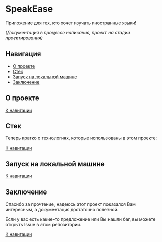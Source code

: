 # SpeakEase

Приложение для тех, кто хочет изучать иностранные языки!

_(Документация в процессе написания, проект на стадии проектирования)_

## Навигация

-   [О проекте](#о-проекте)
-   [Стек](#стек)
-   [Запуск на локальной машине](#запуск-на-локальной-машине)
-   [Заключение](#заключение)

## О проекте

[К навигации](#навигация)

## Стек

Теперь кратко о технологиях, которые использованы в этом проекте:

[К навигации](#навигация)

## Запуск на локальной машине

[К навигации](#навигация)

## Заключение

Спасибо за прочтение, надеюсь этот проект показался Вам интересным, а документация достаточно полезной.

Если у вас есть какие-то предложение или Вы нашли баг, вы можете открыть Issue в этом репозитории.

[К навигации](#навигация)
